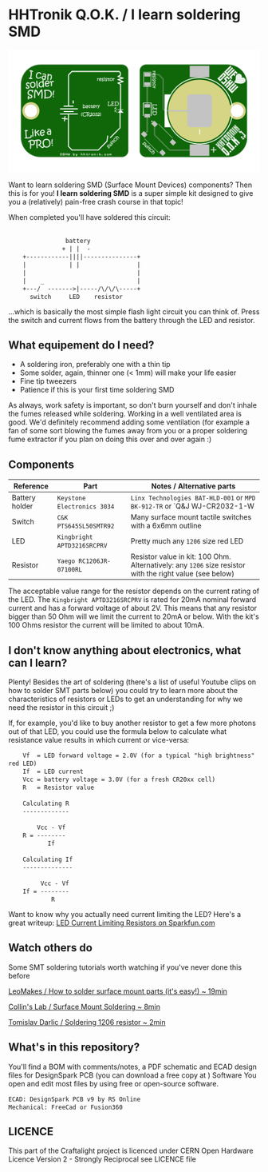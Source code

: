HHTronik Q.O.K. / I learn soldering SMD
=======================================

![HHTronik Q.O.K. / I learn soldering SMD Q.O.K PCB rendering](./assets/pcb-rendering.png)

Want to learn soldering SMD (Surface Mount Devices) components? Then this is for you! **I learn soldering SMD** is a super simple kit designed to give you a (relatively) pain-free crash course in that topic!

When completed you'll have soldered this circuit:

```

	            battery
	           + | |  -
	+------------||||---------------+
	|            | |                |
	|                               |
	|    _                          |
	+---/  ------->|-----/\/\/\-----+
	  switch     LED    resistor

```

...which is basically the most simple flash light circuit you can think of. Press the switch and current flows from the battery through the LED and resistor. 

What equipement do I need?
--------------------------

- A soldering iron, preferably one with a thin tip
- Some solder, again, thinner one (< 1mm) will make your life easier
- Fine tip tweezers
- Patience if this is your first time soldering SMD

As always, work safety is important, so don't burn yourself and don't inhale the fumes released while soldering. Working in a well ventilated area is good. We'd definitely recommend adding some ventilation (for example a fan of some sort blowing the fumes away from you or a proper soldering fume extractor if you plan on doing this over and over again :)

Components
----------

| Reference        | Part                        | Notes / Alternative parts  |
| ---------------- | --------------------------- | -------------------------- |
| Battery holder   | `Keystone Electronics 3034` | `Linx Technologies BAT-HLD-001` or `MPD BK-912-TR` or `Q&J WJ-CR2032-1-W
| Switch           | `C&K PTS645SL50SMTR92`      | Many surface mount tactile switches with a 6x6mm outline
| LED              | `Kingbright APTD3216SRCPRV` | Pretty much any `1206` size red LED
| Resistor         | `Yaego RC1206JR-07100RL`    | Resistor value in kit: 100 Ohm. Alternatively: any `1206` size resistor with the right value (see below)


The acceptable value range for the resistor depends on the current rating of the LED. The `Kingbright APTD3216SRCPRV` is rated for 20mA nominal forward current and has a forward voltage of about 2V.
This means that any resistor bigger than 50 Ohm will we limit the current to 20mA or below. With the kit's 100 Ohms resistor the current will be limited to about 10mA.


I don't know anything about electronics, what can I learn?
----------------------------------------------------------

Plenty! Besides the art of soldering (there's a list of useful Youtube clips on how to solder SMT parts below) you could try to learn more about the characteristics of resistors or LEDs to
get an understanding for why we need the resistor in this circuit ;) 

If, for example, you'd like to buy another resistor to get a few more photons out of that LED, you could use the formula below to calculate what resistance value results in which current or vice-versa:

```
	Vf  = LED forward voltage = 2.0V (for a typical "high brightness" red LED)
	If  = LED current
	Vcc = battery voltage = 3.0V (for a fresh CR20xx cell)
	R 	= Resistor value

	Calculating R
	-------------

	    Vcc - Vf
	R = --------
	       If

	Calculating If
	--------------

	     Vcc - Vf
	If = --------
            R
```

Want to know why you actually need current limiting the LED? Here's a great writeup: [LED Current Limiting Resistors on Sparkfun.com](https://www.sparkfun.com/tutorials/219)

Watch others do
---------------

Some SMT soldering tutorials worth watching if you've never done this before

[LeoMakes / How to solder surface mount parts (it's easy!) ~ 19min](https://www.youtube.com/watch?v=f9fbqks3BS8)

[Collin's Lab / Surface Mount Soldering ~ 8min](https://www.youtube.com/watch?v=QzoPxvIM2qE)

[Tomislav Darlic / Soldering 1206 resistor ~ 2min](https://www.youtube.com/watch?v=_DsCdOaRUPM)

What's in this repository?
--------------------------

You'll find a BOM with comments/notes, a PDF schematic and ECAD design files for DesignSpark PCB (you can download a free copy at )
Software
You open and edit most files by using free or open-source software.

    ECAD: DesignSpark PCB v9 by RS Online
    Mechanical: FreeCad or Fusion360


LICENCE
-------

This part of the Craftalight project is licenced under CERN Open Hardware Licence Version 2 - Strongly Reciprocal see LICENCE file
